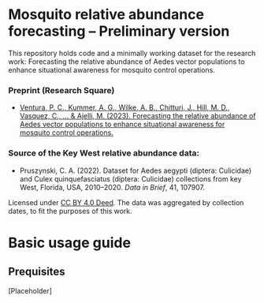 # Mosquito relative abundance forecasting – Preliminary version

This repository holds code and a minimally working dataset for the research work: Forecasting the relative abundance of Aedes vector populations to enhance situational awareness for mosquito control operations.

### Preprint (Research Square)
* [Ventura, P. C., Kummer, A. G., Wilke, A. B., Chitturi, J., Hill, M. D., Vasquez, C., ... & Ajelli, M. (2023). Forecasting the relative abundance of Aedes vector populations to enhance situational awareness for mosquito control operations.](https://doi.org/10.21203/rs.3.rs-3464135/v1)

### Source of the Key West relative abundance data:
* Pruszynski, C. A. (2022). Dataset for Aedes aegypti (diptera: Culicidae) and Culex quinquefasciatus (diptera: Culicidae) collections from key West, Florida, USA, 2010–2020. _Data in Brief_, 41, 107907.
  
Licensed under [CC BY 4.0 Deed](https://creativecommons.org/licenses/by/4.0/). The data was aggregated by collection dates, to fit the purposes of this work.

# Basic usage guide

## Prequisites

[Placeholder]
